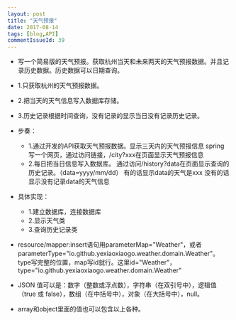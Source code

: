 ```yaml
---
layout: post
title: "天气预报"
date: 2017-08-14
tags: [blog,API]
commentIssueId: 39
---
```


* 写一个简易版的天气预报。获取杭州当天和未来两天的天气预报数据。并且记录历史数据。历史数据可以日期查询。
* 1.只获取杭州的天气预报数据。
* 2.把当天的天气信息写入数据库存储。
* 3.历史记录根据时间查询，没有记录的显示当日没有记录历史记录。

* 步奏：
    * 1.通过开发的API获取天气预报数据。显示三天内的天气预报信息
    spring 写一个网页，通过访问链接，/city?xxx在页面显示天气预报信息
    * 2.每日把当日信息写入数据库。
    通过访问/history?data在页面显示查询的历史记录。（data=yyyy/mm/dd）
    有的话显示data的天气是xxx
    没有的话显示没有记录data的天气信息

* 具体实现：
    * 1.建立数据库，连接数据库
    * 2.显示天气类
    * 3.查询历史记录类

* resource/mapper:insert语句用parameterMap="Weather"，或者parameterType="io.github.yexiaoxiaogo.weather.domain.Weather"。type写完整的位置，map写id就行。这里id="Weather"，type="io.github.yexiaoxiaogo.weather.domain.Weather"

* JSON 值可以是：数字（整数或浮点数），字符串（在双引号中），逻辑值（true 或 false），数组（在中括号中），对象（在大括号中），null。

* array和object里面的值也可以包含以上各种。